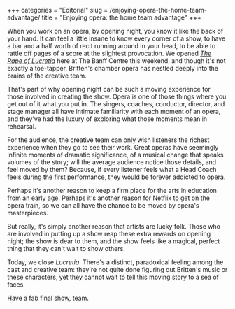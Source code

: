 +++
categories = "Editorial"
slug = /enjoying-opera-the-home-team-advantage/
title = "Enjoying opera: the home team advantage"
+++

When you work on an opera, by opening night, you know it like the back of your hand. It can feel a little insane to know every corner of a show, to have a bar and a half worth of recit running around in your head, to be able to rattle off pages of a score at the slightest provocation. We opened [*The Rape of Lucretia*](http://calgaryherald.com/entertainment/music/emotional-powerful-britten-opera-performance-deeply-disturbs) here at The Banff Centre this weekend, and though it's not exactly a toe-tapper, Britten's chamber opera has nestled deeply into the brains of the creative team.

That's part of why opening night can be such a moving experience for those involved in creating the show. Opera is one of those things where you get out of it what you put in. The singers, coaches, conductor, director, and stage manager all have intimate familiarity with each moment of an opera, and they've had the luxury of exploring what those moments mean in rehearsal. 

For the audience, the creative team can only wish listeners the richest experience when they go to see their work. Great operas have seemingly infinite moments of dramatic significance, of a musical change that speaks volumes of the story; will the average audience notice those details, and feel moved by them? Because, if every listener feels what a Head Coach feels during the first performance, they would be forever addicted to opera.

Perhaps it's another reason to keep a firm place for the arts in education from an early age. Perhaps it's another reason for Netflix to get on the opera train, so we can all have the chance to be moved by opera's masterpieces. 

But really, it's simply another reason that artists are lucky folk. Those who are involved in putting up a show reap these extra rewards on opening night; the show is dear to them, and the show feels like a magical, perfect thing that they can't wait to show others.

Today, we close *Lucretia*. There's a distinct, paradoxical feeling among the cast and creative team: they're not quite done figuring out Britten's music or these characters, yet they cannot wait to tell this moving story to a sea of faces. 

Have a fab final show, team.
